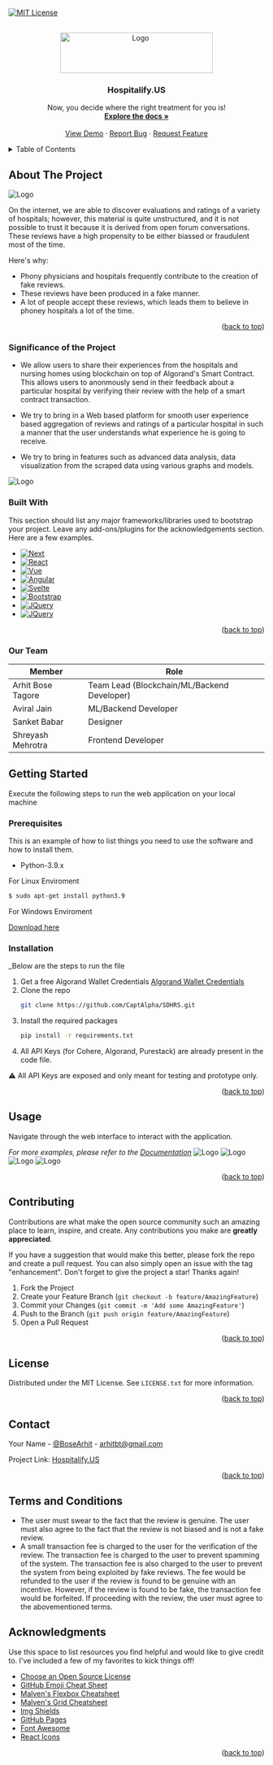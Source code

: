 <!-- Improved compatibility of back to top link: See: https://github.com/othneildrew/Best-README-Template/pull/73 -->
<a name="readme-top"></a>
<!--
*** Thanks for checking out the Best-README-Template. If you have a suggestion
*** that would make this better, please fork the repo and create a pull request
*** or simply open an issue with the tag "enhancement".
*** Don't forget to give the project a star!
*** Thanks again! Now go create something AMAZING! :D
-->



<!-- PROJECT SHIELDS -->
<!--
*** I'm using markdown "reference style" links for readability.
*** Reference links are enclosed in brackets [ ] instead of parentheses ( ).
*** See the bottom of this document for the declaration of the reference variables
*** for contributors-url, forks-url, etc. This is an optional, concise syntax you may use.
*** https://www.markdownguide.org/basic-syntax/#reference-style-links
-->
<!-- [![Contributors][contributors-shield]][contributors-url] -->
[![MIT License][license-shield]][license-url]



<!-- PROJECT LOGO -->
<br />
<div align="center">
  <a href="https://github.com/CaptAlpha/SDHRS">
    <img src="static/images/logo1.png" alt="Logo" width="300" height="80">
  </a>

  <h3 align="center">Hospitalify.US</h3>

  <p align="center">
    Now, you decide where the right treatment for you is!
    <br />
    <a href="https://github.com/CaptAlpha/SDHRS"><strong>Explore the docs »</strong></a>
    <br />
    <br />
    <a href="https://github.com/CaptAlpha/SDHRS">View Demo</a>
    ·
    <a href="https://github.com/CaptAlpha/SDHRS/issues">Report Bug</a>
    ·
    <a href="https://github.com/CaptAlpha/SDHRS/issues">Request Feature</a>
  </p>
</div>



<!-- TABLE OF CONTENTS -->
<details>
  <summary>Table of Contents</summary>
  <ol>
    <li>
      <a href="#about-the-project">About The Project</a>
      <ul>
        <li><a href="#built-with">Built With</a></li>
      </ul>
    </li>
    <li>
      <a href="#getting-started">Getting Started</a>
      <ul>
        <li><a href="#prerequisites">Prerequisites</a></li>
        <li><a href="#installation">Installation</a></li>
      </ul>
    </li>
    <li><a href="#usage">Usage</a></li>
    <li><a href="#roadmap">Roadmap</a></li>
    <li><a href="#contributing">Contributing</a></li>
    <li><a href="#license">License</a></li>
    <li><a href="#contact">Contact</a></li>
    <li><a href="#acknowledgments">Acknowledgments</a></li>
  </ol>
</details>



<!-- ABOUT THE PROJECT -->
## About The Project

  <img src="static/images/landing.png" alt="Logo" >


On the internet, we are able to discover evaluations and ratings of a variety of hospitals; however, this material is quite unstructured, and it is not possible to trust it because it is derived from open forum conversations. These reviews have a high propensity to be either biassed or fraudulent most of the time.

Here's why:
* Phony physicians and hospitals frequently contribute to the creation of fake reviews.
* These reviews have been produced in a fake manner.
* A lot of people accept these reviews, which leads them to believe in phoney hospitals a lot of the time.


<p align="right">(<a href="#readme-top">back to top</a>)</p>


###  Significance of the Project

* We allow users to share their experiences from the hospitals and nursing homes using blockchain on top of Algorand's Smart Contract. This allows users to anonmously send in their feedback about a particular hospital by verifying their review with the help of a smart contract transaction.

* We try to bring in a Web based platform for smooth user experience based aggregation of reviews and ratings of a particular hospital in such a manner that the user understands what experience he is going to receive.

* We try to bring in features such as advanced data analysis, data visualization from the scraped data using various graphs and models.

<img src="static/images/reviewsystem.png" alt="Logo" >


### Built With

This section should list any major frameworks/libraries used to bootstrap your project. Leave any add-ons/plugins for the acknowledgements section. Here are a few examples.

* [![Next][Next.js]][Next-url]
* [![React][React.js]][React-url]
* [![Vue][Vue.js]][Vue-url]
* [![Angular][Angular.io]][Angular-url]
* [![Svelte][Svelte.dev]][Svelte-url]
* [![Bootstrap][Bootstrap.com]][Bootstrap-url]
* [![JQuery][JQuery.com]][JQuery-url]
* [![JQuery][Algorand.com]][JQuery-url]

<p align="right">(<a href="#readme-top">back to top</a>)</p>

###  Our Team
Member | Role
------------- | -------------
Arhit Bose Tagore  | Team Lead (Blockchain/ML/Backend Developer)
Aviral Jain  |  ML/Backend Developer
Sanket Babar  |  Designer
Shreyash Mehrotra  |  Frontend Developer

<!-- GETTING STARTED -->
## Getting Started

Execute the following steps to run the web application on your local machine

### Prerequisites

This is an example of how to list things you need to use the software and how to install them.
* Python-3.9.x

For Linux Enviroment
  ```sh
 $ sudo apt-get install python3.9
  ```
  For Windows Enviroment

 [Download here](https://www.python.org/downloads/release/python-3910/)


### Installation

_Below are the steps to run the file

1. Get a free Algorand Wallet Credentials [Algorand Wallet Credentials](https://wallet.myalgo.com/add-account)
2. Clone the repo
   ```sh
   git clone https://github.com/CaptAlpha/SDHRS.git
   ```
3. Install the required packages
   ```sh
   pip install -r requirements.txt
   ```
4. All API Keys (for Cohere, Algorand, Purestack) are already present in the code file.

⚠️ All API Keys are exposed and only meant for testing and prototype only.

<p align="right">(<a href="#readme-top">back to top</a>)</p>



<!-- USAGE EXAMPLES -->
## Usage

Navigate through the web interface to interact with the application.

_For more examples, please refer to the [Documentation](https://example.com)_
<img src="static/images/landing.png" alt="Logo" >
<img src="static/images/reviews.png" alt="Logo" >
<img src="static/images/trans.png" alt="Logo" >
<img src="static/images/verification.png" alt="Logo" >
<p align="right">(<a href="#readme-top">back to top</a>)</p>





<!-- CONTRIBUTING -->
## Contributing

Contributions are what make the open source community such an amazing place to learn, inspire, and create. Any contributions you make are **greatly appreciated**.

If you have a suggestion that would make this better, please fork the repo and create a pull request. You can also simply open an issue with the tag "enhancement".
Don't forget to give the project a star! Thanks again!

1. Fork the Project
2. Create your Feature Branch (`git checkout -b feature/AmazingFeature`)
3. Commit your Changes (`git commit -m 'Add some AmazingFeature'`)
4. Push to the Branch (`git push origin feature/AmazingFeature`)
5. Open a Pull Request

<p align="right">(<a href="#readme-top">back to top</a>)</p>



<!-- LICENSE -->
## License

Distributed under the MIT License. See `LICENSE.txt` for more information.

<p align="right">(<a href="#readme-top">back to top</a>)</p>



<!-- CONTACT -->
## Contact

Your Name - [@BoseArhit](https://twitter.com/arhit) - arhitbt@gmail.com

Project Link: [Hospitalify.US](https://github.com/CaptAlpha/SDHRS)

<p align="right">(<a href="#readme-top">back to top</a>)</p>

<!-- TERMS AND CONDITIONS -->
## Terms and Conditions

* The user must swear to the fact that the review is genuine. The user must also agree to the fact that the review is not biased and is not a fake review.
* A small transaction fee is charged to the user for the verification of the review. The transaction fee is charged to the user to prevent spamming of the system. The transaction fee is also charged to the user to prevent the system from being exploited by fake reviews. The fee would be refunded to the user if the review is found to be genuine with an incentive. However, if the review is found to be fake, the transaction fee would be forfeited. If proceeding with the review, the user must agree to the abovementioned terms.
 

<!-- ACKNOWLEDGMENTS -->
## Acknowledgments

Use this space to list resources you find helpful and would like to give credit to. I've included a few of my favorites to kick things off!

* [Choose an Open Source License](https://choosealicense.com)
* [GitHub Emoji Cheat Sheet](https://www.webpagefx.com/tools/emoji-cheat-sheet)
* [Malven's Flexbox Cheatsheet](https://flexbox.malven.co/)
* [Malven's Grid Cheatsheet](https://grid.malven.co/)
* [Img Shields](https://shields.io)
* [GitHub Pages](https://pages.github.com)
* [Font Awesome](https://fontawesome.com)
* [React Icons](https://react-icons.github.io/react-icons/search)

<p align="right">(<a href="#readme-top">back to top</a>)</p>



<!-- MARKDOWN LINKS & IMAGES -->
<!-- https://www.markdownguide.org/basic-syntax/#reference-style-links -->
[contributors-shield]: https://img.shields.io/github/contributors/othneildrew/Best-README-Template.svg?style=for-the-badge
[contributors-url]: https://github.com/othneildrew/Best-README-Template/graphs/contributors
[forks-shield]: https://img.shields.io/github/forks/othneildrew/Best-README-Template.svg?style=for-the-badge
[forks-url]: https://github.com/othneildrew/Best-README-Template/network/members
[stars-shield]: https://img.shields.io/github/stars/othneildrew/Best-README-Template.svg?style=for-the-badge
[stars-url]: https://github.com/othneildrew/Best-README-Template/stargazers
[issues-shield]: https://img.shields.io/github/issues/othneildrew/Best-README-Template.svg?style=for-the-badge
[issues-url]: https://github.com/othneildrew/Best-README-Template/issues
[license-shield]: https://img.shields.io/github/license/othneildrew/Best-README-Template.svg?style=for-the-badge
[license-url]: https://github.com/othneildrew/Best-README-Template/blob/master/LICENSE.txt
[linkedin-shield]: https://img.shields.io/badge/-LinkedIn-black.svg?style=for-the-badge&logo=linkedin&colorB=555
[linkedin-url]: https://linkedin.com/in/othneildrew
[product-screenshot]: images/screenshot.png
[Next.js]: https://img.shields.io/badge/Flask-000000?style=for-the-badge&logo=flask&logoColor=white
[Next-url]: https://flask.palletsprojects.com/
[React.js]: https://img.shields.io/badge/HTML5-E34F26?style=for-the-badge&logo=html5&logoColor=white
[React-url]: https://developer.mozilla.org/en-US/docs/Web/HTML
[Vue.js]: 	https://img.shields.io/badge/CSS3-1572B6?style=for-the-badge&logo=css3&logoColor=white
[Vue-url]: https://developer.mozilla.org/en-US/docs/Web/CSS
[Angular.io]: https://img.shields.io/badge/JavaScript-323330?style=for-the-badge&logo=javascript&logoColor=F7DF1E
[Angular-url]: https://angular.io/
[Svelte.dev]: 	https://img.shields.io/badge/Python-FFD43B?style=for-the-badge&logo=python&logoColor=blue
[Svelte-url]: https://svelte.dev/
[Laravel.com]: https://img.shields.io/badge/Laravel-FF2D20?style=for-the-badge&logo=laravel&logoColor=white
[Laravel-url]: https://laravel.com
[Bootstrap.com]: https://img.shields.io/badge/Bootstrap-563D7C?style=for-the-badge&logo=bootstrap&logoColor=white
[Bootstrap-url]: https://getbootstrap.com
[JQuery.com]: https://img.shields.io/badge/Cohere-v1.0.0-orange
[Algorand.com]: https://img.shields.io/badge/Algorand-v2-brightgreen
[JQuery-url]: https://jquery.com 
